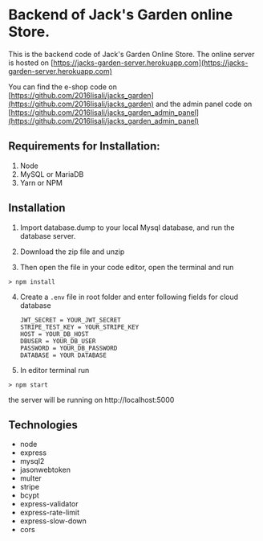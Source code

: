 # Backend of Jack's Garden online Store.

This is the backend code of Jack's Garden Online Store. The online server is hosted on [https://jacks-garden-server.herokuapp.com](https://jacks-garden-server.herokuapp.com)

You can find the e-shop code on [https://github.com/2016lisali/jacks_garden](https://github.com/2016lisali/jacks_garden) and the admin panel code on [https://github.com/2016lisali/jacks_garden_admin_panel](https://github.com/2016lisali/jacks_garden_admin_panel)

## Requirements for Installation:

1. Node
2. MySQL or MariaDB
3. Yarn or NPM

## Installation

1. Import database.dump to your local Mysql database, and run the database server.

2. Download the zip file and unzip

3. Then open the file in your code editor, open the terminal and run

```
> npm install
```

4. Create a `.env` file in root folder and enter following fields for cloud database
   ```env
   JWT_SECRET = YOUR_JWT_SECRET
   STRIPE_TEST_KEY = YOUR_STRIPE_KEY
   HOST = YOUR_DB_HOST
   DBUSER = YOUR_DB_USER
   PASSWORD = YOUR_DB_PASSWORD
   DATABASE = YOUR DATABASE
   ```
5. In editor terminal run

```
> npm start
```

the server will be running on http://localhost:5000

## Technologies

- node
- express
- mysql2
- jasonwebtoken
- multer
- stripe
- bcypt
- express-validator
- express-rate-limit
- express-slow-down
- cors
